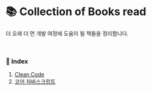 # 📚 Collection of Books read

더 오래 더 먼 개발 여정에 도움이 될 책들을 정리합니다.

<br>

### 📍 Index

1. [Clean Code](./CleanCode/)
2. [코어 자바스크립트](./코어자바스크립트/)
